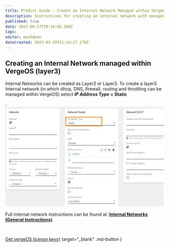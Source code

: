 ```yaml
---
title: Product Guide - Create an Internal Network Managed within VergeOS
description: Instructions for creating an internal network with management, such as dhcp, routing, etc, handled by VergeOS
published: true
date: 2023-06-27T20:14:02.166Z
tags: 
editor: markdown
dateCreated: 2023-03-29T21:24:27.278Z
---
```


## Creating an Internal Network managed within VergeOS (layer3)

Internal Networks can be created as Layer2 or Layer3. To create a layer3 Internal network (in which dhcp, DNS, firewall, routing and throttling can be managed within VergeOS) select ***IP Address Type =*** **Static**

.
![internallayer3.png](/docs/public/userguide-sshots/internallayer3.png)


Full internal network instructions can be found at: [**Internal Networks (General Instructions)**](..//product-guide/internalnetworks).

<br>

[Get vergeOS license keys](https://www.verge.io/test-drive){ target="_blank" .md-button }